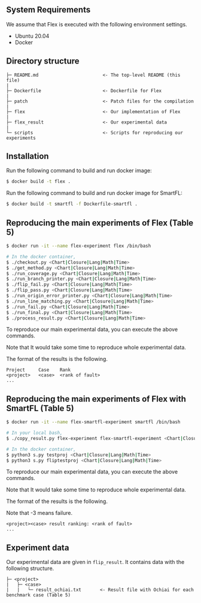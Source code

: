 ## System Requirements

We assume that Flex is executed with the following environment settings.
- Ubuntu 20.04
- Docker

## Directory structure

```
├─ README.md                        <- The top-level README (this file)
|
├─ Dockerfile                       <- Dockerfile for Flex
|
├─ patch                            <- Patch files for the compilation
|
├─ flex                             <- Our implementation of Flex
|
├─ flex_result                      <- Our experimental data
|
└─ scripts                          <- Scripts for reproducing our experiments 
```

## Installation

Run the following command to build and run docker image:
```sh
$ docker build -t flex .
```

Run the following command to build and run docker image for SmartFL:
```sh
$ docker build -t smartfl -f Dockerfile-smartfl .
```

## Reproducing the main experiments of Flex (Table 5)

```sh
$ docker run -it --name flex-experiment flex /bin/bash

# In the docker container,
$ ./checkout.py <Chart|Closure|Lang|Math|Time>
$ ./get_method.py <Chart|Closure|Lang|Math|Time>
$ ./run_coverage.py <Chart|Closure|Lang|Math|Time>
$ ./run_branch_printer.py <Chart|Closure|Lang|Math|Time>
$ ./flip_fail.py <Chart|Closure|Lang|Math|Time>
$ ./flip_pass.py <Chart|Closure|Lang|Math|Time>
$ ./run_origin_error_printer.py <Chart|Closure|Lang|Math|Time>
$ ./run_line_matching.py <Chart|Closure|Lang|Math|Time>
$ ./run_fail.py <Chart|Closure|Lang|Math|Time>
$ ./run_final.py <Chart|Closure|Lang|Math|Time>
$ ./process_result.py <Chart|Closure|Lang|Math|Time>
```

To reproduce our main experimental data, you can execute the above commands.

Note that It would take some time to reproduce whole experimental data.

The format of the results is the following.
```
Project     Case    Rank
<project>   <case>  <rank of fault>
...
```

## Reproducing the main experiments of Flex with SmartFL (Table 5)

```sh
$ docker run -it --name flex-smartfl-experiment smartfl /bin/bash

# In your local bash,
$ ./copy_result.py flex-experiment flex-smartfl-experiment <Chart|Closure|Lang|Math|Time>

# In the docker container,
$ python3 s.py testproj <Chart|Closure|Lang|Math|Time>
$ python3 s.py fliptestproj <Chart|Closure|Lang|Math|Time>
```

To reproduce our main experimental data, you can execute the above commands.

Note that It would take some time to reproduce whole experimental data.

The format of the results is the following.

Note that -3 means failure.

```
<project><case> result ranking: <rank of fault>
...
```

## Experiment data

Our experimental data are given in `flip_result`.
It contains data with the following structure.
```
├─ <project>                      
|   ├─ <case>
|   |   └─ result_ochiai.txt       <- Result file with Ochiai for each benchmark case (Table 5)

```